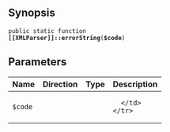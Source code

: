 ## Synopsis

<code>public static function <b>[[XMLParser]]::errorString</b>(<b>$code</b>)</code>

## Parameters

<table>
  <thead>
    <tr>
      <th>Name</th>
      <th>Direction</th>
      <th>Type</th>
      <th>Description</th>
    </tr>
  </thead>
  <tbody>
    <tr>
      <td><code>$code</code>
      <td><i></i></td>
      <td></td>
      <td>

      </td>
    </tr>
  </tbody>
</table>

